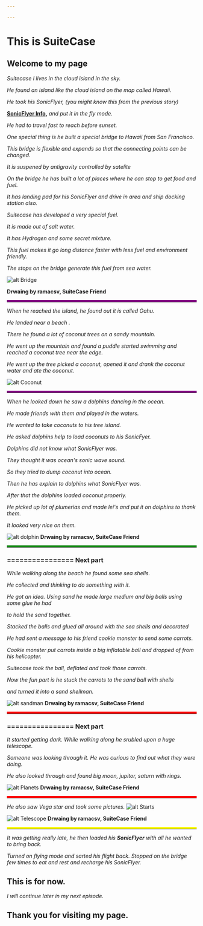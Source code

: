 ```yaml
---

---
```


# This is SuiteCase 

## Welcome to my page

_Suitecase I lives in the cloud island in the sky._

_He found an island like the cloud island on the map called Hawaii._

_He took his SonicFlyer, (you might know this from the previous story)_

 **[SonicFlyer Info](https://ramacsv.github.io/SuitecaseGarden/),**
_and put it in the fly mode._

_He had to travel fast to reach before sunset._

_One special thing is he  built a special bridge to Hawaii from San Francisco._

_This bridge is flexible and expands so that the connecting points can be changed._

_It is suspened by antigravity controlled by satelite_

_On the bridge he has built a lot of places where he can stop to get food and fuel._

_It has landing pad for his SonicFlyer and drive in area and ship docking station also._

_Suitecase has developed a very special fuel._    

_It is made out of salt water._

_It has Hydrogen and some secret mixture._

_This fuel makes it go long distance faster with less fuel and environment friendly._

_The stops on the bridge generate this fuel from sea water._

![alt Bridge](assets/images/bridgeIMG_3777.svg "Satelite controlled bridge")

<b>Drwaing by ramacsv, SuiteCase Friend</b>
<hr style="border-top:5px solid purple">

_When he reached the island, he found out it is called Oahu._ 

_He landed near a beach ._

_There he found a lot of coconut trees on a sandy mountain._

_He went up the mountain and found a puddle started swimming and reached a coconut tree near the edge._

_He went up the tree picked a coconut, opened it and drank the coconut water and ate the coconut._

![alt Coconut](assets/images/Coconut.svg "Coconuts")
<hr style="border-top:5px solid purple">

_When he looked down he saw a dolphins dancing in  the ocean._

_He made friends with them and played in the waters._

_He wanted to take coconuts to his tree island._

_He asked dolphins help to load coconuts to his SonicFyer._

_Dolphins did not know what SonicFlyer was._

_They thought it was ocean's sonic wave sound._ 

_So they tried to dump coconut into ocean._

_Then he has explain to dolphins what SonicFlyer was._

_After that the dolphins loaded coconut properly._

_He picked up lot of plumerias and made lei's and put it on dolphins to thank them._

_It looked very nice on them._

![alt dolphin](assets/images/dolphinIMG_3776.svg "Dolphins & Plumeria")
<b>Drwaing by ramacsv, SuiteCase Friend</b>
<hr style="border-top:5px solid green">

### ================  Next part

_While walking along the beach he found some sea shells._

_He collected and thinking to do something with it._

_He got an idea. Using sand he made large medium and big balls using some glue he had_

_to hold the sand together._

_Stacked the balls and glued all around with the sea shells and decorated_

_He had sent a message to his friend cookie monster to send some carrots._

_Cookie monster put carrots inside a big inflatable ball and dropped of from his helicopter._

_Suitecase took the ball, deflated and took those carrots._

_Now the fun part is he stuck the carrots to the sand ball with shells_      

_and turned it into a sand shellman._

![alt sandman](assets/images/sandman.svg "sand shellman")
<b>Drwaing by ramacsv, SuiteCase Friend</b>
<hr style="border-top:5px solid red">

### ================  Next part

_It started getting dark. While walking along he srubled upon a huge telescope._

_Someone was looking through it. He was curious to find out what they were doing._

_He also looked through and found big moon, jupitor, saturn with rings._

![alt Planets](assets/images/planetIMG_3768.svg "Planets")
<b>Drwaing by ramacsv, SuiteCase Friend</b>
<hr style="border-top:5px solid red">

_He also saw Vega star and took some pictures._
![alt Starts](assets/images/startsIMG_3767.svg "Stars")

![alt Telescope](assets/images/telescopeIMG_3766.svg "Telescope")
<b>Drwaing by ramacsv, SuiteCase Friend</b>
<hr style="border-top:5px solid yellow">

_It was getting really late, he then loaded his **SonicFlyer** with all he wanted to bring back._

_Turned on flying mode and sarted his flight back. Stopped on the bridge few times to eat and rest and recharge his SonicFlyer._

## **This is for now.**

*I will continue later in my next episode.*

## Thank you for visiting my page.


